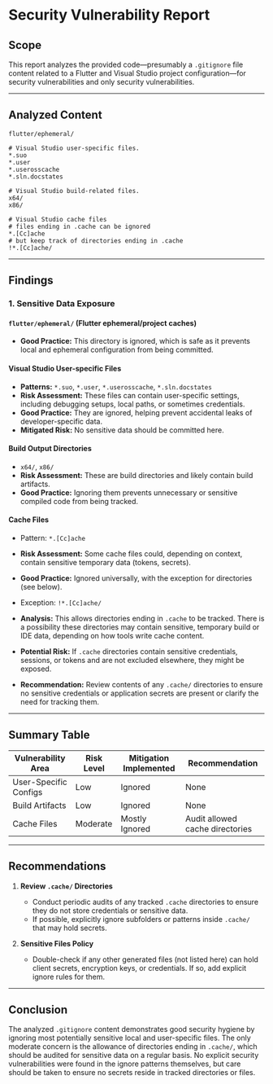 # Security Vulnerability Report

## Scope
This report analyzes the provided code—presumably a `.gitignore` file content related to a Flutter and Visual Studio project configuration—for security vulnerabilities and only security vulnerabilities.

---

## Analyzed Content

```plaintext
flutter/ephemeral/

# Visual Studio user-specific files.
*.suo
*.user
*.userosscache
*.sln.docstates

# Visual Studio build-related files.
x64/
x86/

# Visual Studio cache files
# files ending in .cache can be ignored
*.[Cc]ache
# but keep track of directories ending in .cache
!*.[Cc]ache/
```

---

## Findings

### 1. Sensitive Data Exposure

#### `flutter/ephemeral/` (Flutter ephemeral/project caches)
- **Good Practice:** This directory is ignored, which is safe as it prevents local and ephemeral configuration from being committed.

#### Visual Studio User-specific Files
- **Patterns:** `*.suo`, `*.user`, `*.userosscache`, `*.sln.docstates`
- **Risk Assessment:** These files can contain user-specific settings, including debugging setups, local paths, or sometimes credentials.
- **Good Practice:** They are ignored, helping prevent accidental leaks of developer-specific data.
- **Mitigated Risk:** No sensitive data should be committed here.

#### Build Output Directories

- `x64/`, `x86/`
- **Risk Assessment:** These are build directories and likely contain build artifacts.
- **Good Practice:** Ignoring them prevents unnecessary or sensitive compiled code from being tracked.

#### Cache Files

- Pattern: `*.[Cc]ache`
- **Risk Assessment:** Some cache files could, depending on context, contain sensitive temporary data (tokens, secrets).
- **Good Practice:** Ignored universally, with the exception for directories (see below).

- Exception: `!*.[Cc]ache/`
- **Analysis:** This allows directories ending in `.cache` to be tracked. There is a possibility these directories may contain sensitive, temporary build or IDE data, depending on how tools write cache content.
- **Potential Risk:** If `.cache` directories contain sensitive credentials, sessions, or tokens and are not excluded elsewhere, they might be exposed.
- **Recommendation:** Review contents of any `.cache/` directories to ensure no sensitive credentials or application secrets are present or clarify the need for tracking them.

---

## Summary Table

| Vulnerability Area         | Risk Level | Mitigation Implemented | Recommendation                     |
|---------------------------|------------|-----------------------|-------------------------------------|
| User-Specific Configs     | Low        | Ignored               | None                                |
| Build Artifacts           | Low        | Ignored               | None                                |
| Cache Files               | Moderate   | Mostly Ignored        | Audit allowed cache directories     |

---

## Recommendations

1. **Review `.cache/` Directories**  
   - Conduct periodic audits of any tracked `.cache` directories to ensure they do not store credentials or sensitive data.
   - If possible, explicitly ignore subfolders or patterns inside `.cache/` that may hold secrets.

2. **Sensitive Files Policy**
   - Double-check if any other generated files (not listed here) can hold client secrets, encryption keys, or credentials. If so, add explicit ignore rules for them.

---

## Conclusion

The analyzed `.gitignore` content demonstrates good security hygiene by ignoring most potentially sensitive local and user-specific files. The only moderate concern is the allowance of directories ending in `.cache/`, which should be audited for sensitive data on a regular basis. No explicit security vulnerabilities were found in the ignore patterns themselves, but care should be taken to ensure no secrets reside in tracked directories or files.